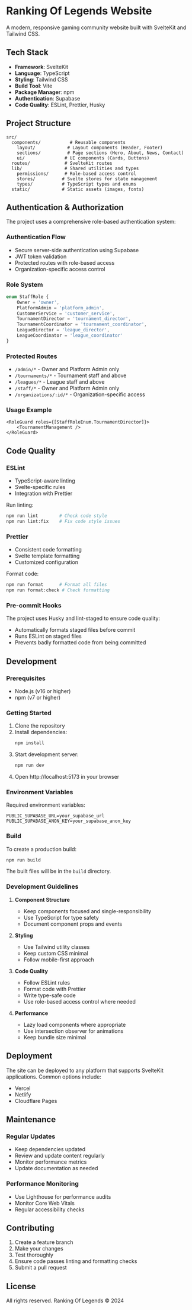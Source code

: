 # Ranking Of Legends Website

A modern, responsive gaming community website built with SvelteKit and Tailwind CSS.

## Tech Stack

- **Framework**: SvelteKit
- **Language**: TypeScript
- **Styling**: Tailwind CSS
- **Build Tool**: Vite
- **Package Manager**: npm
- **Authentication**: Supabase
- **Code Quality**: ESLint, Prettier, Husky

## Project Structure

```
src/
  components/           # Reusable components
    layout/            # Layout components (Header, Footer)
    sections/          # Page sections (Hero, About, News, Contact)
    ui/               # UI components (Cards, Buttons)
  routes/             # SvelteKit routes
  lib/                # Shared utilities and types
    permissions/      # Role-based access control
    stores/          # Svelte stores for state management
    types/           # TypeScript types and enums
  static/            # Static assets (images, fonts)
```

## Authentication & Authorization

The project uses a comprehensive role-based authentication system:

### Authentication Flow

- Secure server-side authentication using Supabase
- JWT token validation
- Protected routes with role-based access
- Organization-specific access control

### Role System

```typescript
enum StaffRole {
	Owner = 'owner',
	PlatformAdmin = 'platform_admin',
	CustomerService = 'customer_service',
	TournamentDirector = 'tournament_director',
	TournamentCoordinator = 'tournament_coordinator',
	LeagueDirector = 'league_director',
	LeagueCoordinator = 'league_coordinator'
}
```

### Protected Routes

- `/admin/*` - Owner and Platform Admin only
- `/tournaments/*` - Tournament staff and above
- `/leagues/*` - League staff and above
- `/staff/*` - Owner and Platform Admin only
- `/organizations/:id/*` - Organization-specific access

### Usage Example

```svelte
<RoleGuard roles={[StaffRoleEnum.TournamentDirector]}>
	<TournamentManagement />
</RoleGuard>
```

## Code Quality

### ESLint

- TypeScript-aware linting
- Svelte-specific rules
- Integration with Prettier

Run linting:

```bash
npm run lint        # Check code style
npm run lint:fix    # Fix code style issues
```

### Prettier

- Consistent code formatting
- Svelte template formatting
- Customized configuration

Format code:

```bash
npm run format      # Format all files
npm run format:check # Check formatting
```

### Pre-commit Hooks

The project uses Husky and lint-staged to ensure code quality:

- Automatically formats staged files before commit
- Runs ESLint on staged files
- Prevents badly formatted code from being committed

## Development

### Prerequisites

- Node.js (v16 or higher)
- npm (v7 or higher)

### Getting Started

1. Clone the repository
2. Install dependencies:
   ```bash
   npm install
   ```
3. Start development server:
   ```bash
   npm run dev
   ```
4. Open http://localhost:5173 in your browser

### Environment Variables

Required environment variables:

```env
PUBLIC_SUPABASE_URL=your_supabase_url
PUBLIC_SUPABASE_ANON_KEY=your_supabase_anon_key
```

### Build

To create a production build:

```bash
npm run build
```

The built files will be in the `build` directory.

### Development Guidelines

1. **Component Structure**

   - Keep components focused and single-responsibility
   - Use TypeScript for type safety
   - Document component props and events

2. **Styling**

   - Use Tailwind utility classes
   - Keep custom CSS minimal
   - Follow mobile-first approach

3. **Code Quality**

   - Follow ESLint rules
   - Format code with Prettier
   - Write type-safe code
   - Use role-based access control where needed

4. **Performance**
   - Lazy load components where appropriate
   - Use intersection observer for animations
   - Keep bundle size minimal

## Deployment

The site can be deployed to any platform that supports SvelteKit applications. Common options include:

- Vercel
- Netlify
- Cloudflare Pages

## Maintenance

### Regular Updates

- Keep dependencies updated
- Review and update content regularly
- Monitor performance metrics
- Update documentation as needed

### Performance Monitoring

- Use Lighthouse for performance audits
- Monitor Core Web Vitals
- Regular accessibility checks

## Contributing

1. Create a feature branch
2. Make your changes
3. Test thoroughly
4. Ensure code passes linting and formatting checks
5. Submit a pull request

## License

All rights reserved. Ranking Of Legends © 2024
